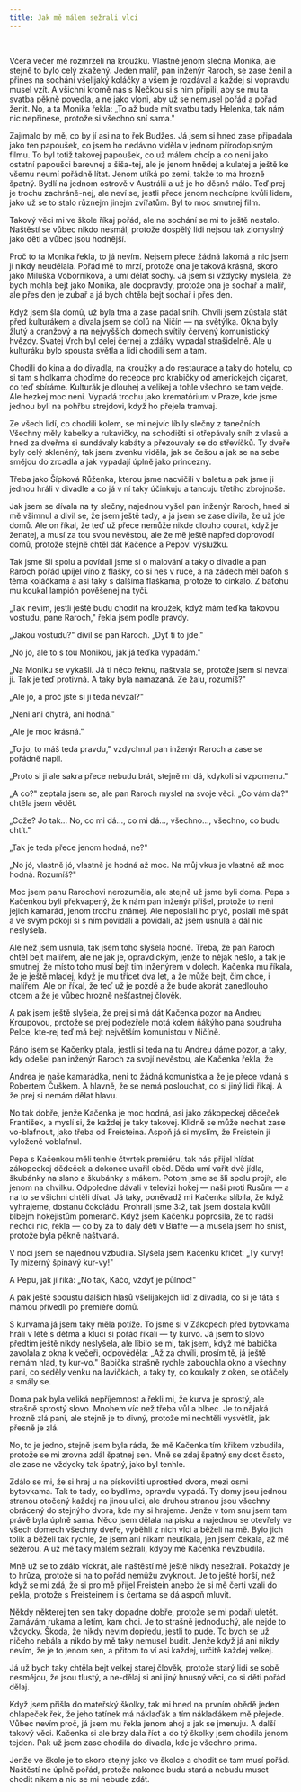 ```yaml
---
title: Jak mě málem sežrali vlci
---
```


 

Včera večer mě rozmrzeli na kroužku. Vlastně jenom slečna Monika, ale stejně to bylo celý zkažený. Jeden malíř, pan inženýr Raroch, se zase ženil a přines na sochání všelijaký koláčky a všem je rozdával a každej si vopravdu musel vzít. A všichni kromě nás s Nečkou si s nim připili, aby se mu ta svatba pěkně povedla, a ne jako vloni, aby už se nemusel pořád a pořád ženit. No, a ta Monika řekla: „To až bude mít svatbu tady Helenka, tak nám nic nepřinese, protože si všechno sní sama."

Zajímalo by mě, co by jí asi na to řek Budžes. Já jsem si hned zase připadala jako ten papoušek, co jsem ho nedávno viděla v jednom přírodopisným filmu. To byl totiž takovej papoušek, co už málem chcíp a co neni jako ostatní papoušci barevnej a šiša-tej, ale je jenom hnědej a kulatej a ještě ke všemu neumí pořádně lítat. Jenom utíká po zemi, takže to má hrozně špatný. Bydlí na jednom ostrově v Austrálii a už je ho děsně málo. Teď prej je trochu zachráně-nej, ale neví se, jestli přece jenom nechcípne kvůli lidem, jako už se to stalo různejm jinejm zvířatům. Byl to moc smutnej film.

Takový věci mi ve škole říkaj pořád, ale na sochání se mi to ještě nestalo. Naštěstí se vůbec nikdo nesmál, protože dospělý lidi nejsou tak zlomyslný jako děti a vůbec jsou hodnější.

Proč to ta Monika řekla, to já nevím. Nejsem přece žádná lakomá a nic jsem jí nikdy neudělala. Pořád mě to mrzí, protože ona je taková krásná, skoro jako Miluška Voborníková, a umí dělat sochy. Já jsem si vždycky myslela, že bych mohla bejt jako Monika, ale doopravdy, protože ona je sochař a malíř, ale přes den je zubař a já bych chtěla bejt sochař i přes den.

Když jsem šla domů, už byla tma a zase padal sníh. Chvíli jsem zůstala stát před kulturákem a dívala jsem se dolů na Ničín — na světýlka. Okna byly žlutý a oranžový a na nejvyšších domech svítily červený komunistický hvězdy. Svatej Vrch byl celej černej a zdálky vypadal strašidelně. Ale u kulturáku bylo spousta světla a lidi chodili sem a tam.

Chodili do kina a do divadla, na kroužky a do restaurace a taky do hotelu, co si tam s holkama chodíme do recepce pro krabičky od americkejch cigaret, co teď sbíráme. Kulturák je dlouhej a velikej a tohle všechno se tam vejde. Ale hezkej moc neni. Vypadá trochu jako krematórium v Praze, kde jsme jednou byli na pohřbu strejdovi, když ho přejela tramvaj.

Ze všech lidí, co chodili kolem, se mi nejvíc líbily slečny z tanečních. Všechny měly kabelky a rukavičky, na schodišti si otřepávaly sníh z vlasů a hned za dveřma si sundávaly kabáty a přezouvaly se do střevíčků. Ty dveře byly celý skleněný, tak jsem zvenku viděla, jak se češou a jak se na sebe smějou do zrcadla a jak vypadají úplně jako princezny.

Třeba jako Šípková Růženka, kterou jsme nacvičili v baletu a pak jsme ji jednou hráli v divadle a co já v ní taky účinkuju a tancuju třetího zbrojnoše.

Jak jsem se dívala na ty slečny, najednou vyšel pan inženýr Raroch, hned si mě všimnul a divil se, že jsem ještě tady, a já jsem se zase divila, že už jde domů. Ale on říkal, že teď už přece nemůže nikde dlouho courat, když je ženatej, a musí za tou svou nevěstou, ale že mě ještě napřed doprovodí domů, protože stejně chtěl dát Kačence a Pepovi výslužku.

Tak jsme šli spolu a povídali jsme si o malování a taky o divadle a pan Raroch pořád upíjel víno z flašky, co si nes v ruce, a na zádech měl baťoh s těma koláčkama a asi taky s dalšíma flaškama, protože to cinkalo. Z baťohu mu koukal lampión pověšenej na tyči.

„Tak nevim, jestli ještě budu chodit na kroužek, když mám teďka takovou vostudu, pane Raroch," řekla jsem podle pravdy.

„Jakou vostudu?" divil se pan Raroch. „Dyť ti to jde."

„No jo, ale to s tou Monikou, jak já teďka vypadám."

„Na Moniku se vykašli. Já ti něco řeknu, naštvala se, protože jsem si nevzal ji. Tak je teď protivná. A taky byla namazaná. Ze žalu, rozumíš?"

„Ale jo, a proč jste si ji teda nevzal?"

„Neni ani chytrá, ani hodná."

„Ale je moc krásná."

„To jo, to máš teda pravdu," vzdychnul pan inženýr Raroch a zase se pořádně napil.

„Proto si ji ale sakra přece nebudu brát, stejně mi dá, kdykoli si vzpomenu."

„A co?" zeptala jsem se, ale pan Raroch myslel na svoje věci. „Co vám dá?" chtěla jsem vědět.

„Cože? Jo tak... No, co mi dá..., co mi dá..., všechno..., všechno, co budu chtít."

„Tak je teda přece jenom hodná, ne?"

„No jó, vlastně jó, vlastně je hodná až moc. Na můj vkus je vlastně až moc hodná. Rozumíš?"

Moc jsem panu Rarochovi nerozuměla, ale stejně už jsme byli doma. Pepa s Kačenkou byli překvapený, že k nám pan inženýr přišel, protože to neni jejich kamarád, jenom trochu známej. Ale neposlali ho pryč, poslali mě spát a ve svým pokoji si s ním povídali a povídali, až jsem usnula a dál nic neslyšela.

Ale než jsem usnula, tak jsem toho slyšela hodně. Třeba, že pan Raroch chtěl bejt malířem, ale ne jak je, opravdickým, jenže to nějak nešlo, a tak je smutnej, že místo toho musí bejt tim inženýrem v dolech. Kačenka mu říkala, že je ještě mladej, když je mu třicet dva let, a že může bejt, čim chce, i malířem. Ale on říkal, že teď už je pozdě a že bude akorát zanedlouho otcem a že je vůbec hrozně nešťastnej člověk.

A pak jsem ještě slyšela, že prej si má dát Kačenka pozor na Andreu Kroupovou, protože se prej podezřele motá kolem ňákýho pana soudruha Pelce, kte-rej teď má bejt největším komunistou v Ničíně.

Ráno jsem se Kačenky ptala, jestli si teda na tu Andreu dáme pozor, a taky, kdy odešel pan inženýr Raroch za svojí nevěstou, ale Kačenka řekla, že

Andrea je naše kamarádka, neni to žádná komunistka a že je přece vdaná s Robertem Čuškem. A hlavně, že se nemá poslouchat, co si jiný lidi řikaj. A že prej si nemám dělat hlavu.

No tak dobře, jenže Kačenka je moc hodná, asi jako zákopeckej dědeček František, a myslí si, že každej je taky takovej. Klidně se může nechat zase vo-blafnout, jako třeba od Freisteina. Aspoň já si myslím, že Freistein ji vyloženě voblafnul.

Pepa s Kačenkou měli tenhle čtvrtek premiéru, tak nás přijel hlídat zákopeckej dědeček a dokonce uvařil oběd. Děda umí vařit dvě jídla, škubánky na slano a škubánky s mákem. Potom jsme se šli spolu projít, ale jenom na chvilku. Odpoledne dávali v televizi hokej — naši proti Rusům — a na to se všichni chtěli dívat. Já taky, poněvadž mi Kačenka slíbila, že když vyhrajeme, dostanu čokoládu. Prohráli jsme 3:2, tak jsem dostala kvůli blbejm hokejistům pomeranč. Když jsem Kačenku poprosila, že to radši nechci nic, řekla — co by za to daly děti v Biafře — a musela jsem ho sníst, protože byla pěkně naštvaná.

V noci jsem se najednou vzbudila. Slyšela jsem Kačenku křičet: „Ty kurvy! Ty mizerný špinavý kur-vy!"

A Pepu, jak jí řiká: „No tak, Káčo, vždyť je půlnoc!"

A pak ještě spoustu dalších hlasů všelijakejch lidí z divadla, co si je táta s mámou přivedli po premiéře domů.

S kurvama já jsem taky měla potíže. To jsme si v Zákopech před bytovkama hráli v létě s dětma a kluci si pořád řikali — ty kurvo. Já jsem to slovo předtím ještě nikdy neslyšela, ale líbilo se mi, tak jsem, když mě babička zavolala z okna k večeři, odpověděla: „Až za chvíli, prosím tě, já ještě nemám hlad, ty kur-vo." Babička strašně rychle zabouchla okno a všechny pani, co seděly venku na lavičkách, a taky ty, co koukaly z oken, se otáčely a smály se.

Doma pak byla veliká nepříjemnost a řekli mi, že kurva je sprostý, ale strašně sprostý slovo. Mnohem víc než třeba vůl a blbec. Je to nějaká hrozně zlá pani, ale stejně je to divný, protože mi nechtěli vysvětlit, jak přesně je zlá.

No, to je jedno, stejně jsem byla ráda, že mě Kačenka tím křikem vzbudila, protože se mi zrovna zdál špatnej sen. Mně se zdaj špatný sny dost často, ale zase ne vždycky tak špatný, jako byl tenhle.

Zdálo se mi, že si hraj u na pískovišti uprostřed dvora, mezi osmi bytovkama. Tak to tady, co bydlíme, opravdu vypadá. Ty domy jsou jednou stranou otočený každej na jinou ulici, ale druhou stranou jsou všechny obrácený do stejnýho dvora, kde my si hrajeme. Jenže v tom snu jsem tam právě byla úplně sama. Něco jsem dělala na písku a najednou se otevřely ve všech domech všechny dveře, vyběhli z nich vlci a běželi na mě. Bylo jich tolik a běželi tak rychle, že jsem ani nikam neutíkala, jen jsem čekala, až mě sežerou. A už mě taky málem sežrali, kdyby mě Kačenka nevzbudila.

Mně už se to zdálo víckrát, ale naštěstí mě ještě nikdy nesežrali. Pokaždý je to hrůza, protože si na to pořád nemůžu zvyknout. Je to ještě horší, než když se mi zdá, že si pro mě přijel Freistein anebo že si mě čerti vzali do pekla, protože s Freisteinem i s čertama se dá aspoň mluvit.

Někdy některej ten sen taky dopadne dobře, protože se mi podaří uletět. Zamávám rukama a letím, kam chci. Je to strašně jednoduchý, ale nejde to vždycky. Škoda, že nikdy nevím dopředu, jestli to pude. To bych se už ničeho nebála a nikdo by mě taky nemusel budit. Jenže když já ani nikdy nevím, že je to jenom sen, a přitom to ví asi každej, určitě každej velkej.

Já už bych taky chtěla bejt velkej starej člověk, protože starý lidi se sobě nesmějou, že jsou tlustý, a ne-dělaj si ani jiný hnusný věci, co si děti pořád dělaj.

Když jsem přišla do mateřský školky, tak mi hned na prvním obědě jeden chlapeček řek, že jeho tatínek má náklaďák a tím náklaďákem mě přejede. Vůbec nevím proč, já jsem mu řekla jenom ahoj a jak se jmenuju. A další takový věci. Kačenka si ale brzy dala říct a do tý školky jsem chodila jenom tejden. Pak už jsem zase chodila do divadla, kde je všechno príma.

Jenže ve škole je to skoro stejný jako ve školce a chodit se tam musí pořád. Naštěstí ne úplně pořád, protože nakonec budu stará a nebudu muset chodit nikam a nic se mi nebude zdát.
